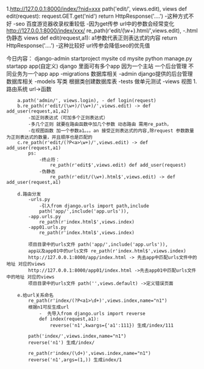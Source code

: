 1.http://127.0.0.1:8000/index/?nid=xxx 
    path('edit/', views.edit),
    views
    def edit(request):
        request.GET.get('nid')
        return HttpResponse('....')
        -这种方式不好 
        -seo 百度游览器收录权重较低
        -因为get传参 url中的参数会经常变化
http://127.0.0.1:8000/index/xxx/ 
    re_path(r'edit/(\w+).html/',views.edit),
        -.html伪静态
    views
    def edit(request,a1):
        a1参数代表正则表达式的内容
        return HttpResponse('....')
        -这种比较好 url传参会降低seo的优先值


今日内容：
    django-admin startproject mysite
    cd mysite
    python manage.py startapp app(自定义)
    django 里面可有多个app
    因为一个主站 一个后台管理
    不同业务为一个app
    app
        -migrations 数据库相关
        -admin django提供的后台管理 数据库相关
        -models 写类 根据类创建数据库表 
        -tests  做单元测试
        -views 视图
    1.路由系统
        url->函数

        a.path('admin/', views.login), - def login(request)
        b.re_path(r'edit/(\w+)/(\w+)/',views.edit) -> def add_user(request,a1,a2)
            -加正则表达式（可加多个正则表达式）
            -多几个正则 就要在路由函数中加几个参数 动态路由 需用re_path，
            -在视图函数 加一个参数a1。。。an 接受正则表达式的内容,除request 参数数量为正则表达式的数量，并且顺序也是匹配的
        c.re_path(r'edit/(?P<a>\w+)/',views.edit) -> def add_user(request,a1)
            ps:
                -终止符：
                    re_path(r'edit$',views.edit) def add_user(request)
                -伪静态
                    re_path(r'edit/(\w+).html$',views.edit) -> def add_user(request,a1)

        d.路由分发
            -urls.py
                -引入from django.urls import path,include
                path('app/',include('app.urls')), 
            -app.urls.py
                re_path(r'index.html$',views.index)
            -app01.urls.py
                re_path(r'index.html$',views.index)

            项目目录中的urls文件 path('app/',include('app.urls')), 
            app以及app01中的urls文件 re_path(r'index.html$',views.index)
            http://127.0.0.1:8000/app/index.html -> 先去app中匹配urls文件中的地址 对应的views
            http://127.0.0.1:8000/app01/index.html ->先去app01中匹配urls文件中的地址 对应的views
            项目目录中的urls文件 path('',views.default) ->定义错误页面

        e.给url关系命名
            re_path(r'index/(?P<a1>\d+)',views.index,name="n1")
            根据n1可反生成url
                -  先导入from django.urls import reverse
                def index(request,a1):
                    reverse('n1',kwargs={'a1':111}) 生成/index/111
            
            path('index/',views.index,name="n1")
            reverse('n1') 生成/index/

            re_path(r'index/(\d+)',views.index,name="n1")
            reverse('n1',args=(1,)) 生成index/1


            